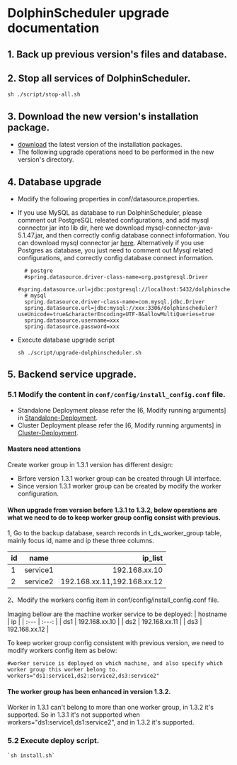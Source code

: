 
# DolphinScheduler upgrade documentation

## 1. Back up previous version's files and database.

## 2. Stop all services of DolphinScheduler.

 `sh ./script/stop-all.sh`

## 3. Download the new version's installation package.

- [download](/en-us/download/download.html) the latest version of the installation packages.
- The following upgrade operations need to be performed in the new version's directory.

## 4. Database upgrade
- Modify the following properties in conf/datasource.properties.

- If you use MySQL as database to run DolphinScheduler, please comment out PostgreSQL releated configurations, and add mysql connector jar into lib dir, here we download mysql-connector-java-5.1.47.jar, and then correctly config database connect infoformation. You can download mysql connector jar [here](https://downloads.MySQL.com/archives/c-j/). Alternatively if you use Postgres as database, you just need to comment out Mysql related configurations, and correctly config database connect information.

    ```properties
      # postgre
      #spring.datasource.driver-class-name=org.postgresql.Driver
      #spring.datasource.url=jdbc:postgresql://localhost:5432/dolphinscheduler
      # mysql
      spring.datasource.driver-class-name=com.mysql.jdbc.Driver
      spring.datasource.url=jdbc:mysql://xxx:3306/dolphinscheduler?useUnicode=true&characterEncoding=UTF-8&allowMultiQueries=true
      spring.datasource.username=xxx
      spring.datasource.password=xxx
    ```

- Execute database upgrade script

    `sh ./script/upgrade-dolphinscheduler.sh`

## 5. Backend service upgrade.

### 5.1 Modify the content in `conf/config/install_config.conf` file.
- Standalone Deployment please refer the [6, Modify running arguments] in [Standalone-Deployment](/en-us/docs/1.3.6/user_doc/standalone-deployment.html).
- Cluster Deployment please refer the [6, Modify running arguments] in [Cluster-Deployment](/en-us/docs/1.3.6/user_doc/cluster-deployment.html).

#### Masters need attentions
Create worker group in 1.3.1 version has different design: 

- Brfore version 1.3.1 worker group can be created through UI interface.
- Since version 1.3.1 worker group can be created by modify the worker configuration. 

#### When upgrade from version before 1.3.1 to 1.3.2, below operations are what we need to do to keep worker group config consist with previous.

1, Go to the backup database, search records in t_ds_worker_group table, mainly focus id, name and ip these three columns.

| id | name | ip_list    |
| :---         |     :---:      |          ---: |
| 1   | service1     | 192.168.xx.10    |
| 2   | service2     | 192.168.xx.11,192.168.xx.12      |

2、Modify the workers config item in conf/config/install_config.conf file.

Imaging bellow are the machine worker service to be deployed:
| hostname | ip |
| :---  | :---:  |
| ds1   | 192.168.xx.10     |
| ds2   | 192.168.xx.11     |
| ds3   | 192.168.xx.12     |

To keep worker group config consistent with previous version, we need to modify workers config item as below:

```shell
#worker service is deployed on which machine, and also specify which worker group this worker belong to. 
workers="ds1:service1,ds2:service2,ds3:service2"
```

#### The worker group has been enhanced in version 1.3.2.
Worker in 1.3.1 can't belong to more than one worker group, in 1.3.2 it's supported. So in 1.3.1 it's not supported when workers="ds1:service1,ds1:service2", and in 1.3.2 it's supported. 
  
### 5.2 Execute deploy script.
```shell
`sh install.sh`
```


